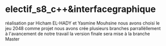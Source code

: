 # electif_s8_c++&interfacegraphique
réalisation par Hicham EL-HADY et Yasmine Mouhsine 
nous avons choisi le jeu 2048 comme projet
 nous avons crée plusieurs branches parrallèllement à l'avancement de notre travail
 la version finale sera mise à la branche Master
